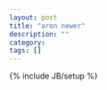 ```yaml
---
layout: post
title: "aron newer"
description: ""
category: 
tags: []
---
```

{% include JB/setup %}
